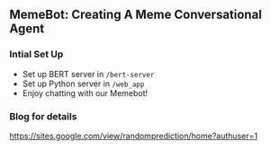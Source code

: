 ## MemeBot: Creating A Meme Conversational Agent
### Intial Set Up
- Set up BERT server in `/bert-server`
- Set up Python server in `/web_app`
- Enjoy chatting with our Memebot!

### Blog for details
https://sites.google.com/view/randomprediction/home?authuser=1 
